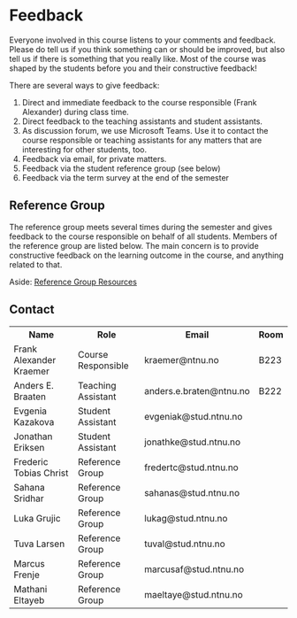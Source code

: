 # Feedback

Everyone involved in this course listens to your comments and feedback. Please do tell us if you think something can or should be improved, but also tell us if there is something that you really like. Most of the course was shaped by the students before you and their constructive feedback!


There are several ways to give feedback:

1. Direct and immediate feedback to the course responsible (Frank Alexander) during class time.
2. Direct feedback to the teaching assistants and student assistants.
3. As discussion forum, we use Microsoft Teams. Use it to contact the course responsible or teaching assistants for any matters that are interesting for other students, too.
4. Feedback via email, for private matters.
5. Feedback via the student reference group (see below)
6. Feedback via the term survey at the end of the semester


## Reference Group

The reference group meets several times during the semester and gives feedback to the course responsible on behalf of all students. Members of the reference group are listed below. The main concern is to provide constructive feedback on the learning outcome in the course, and anything related to that. 

Aside:
<a class="arrow" href="https://innsida.ntnu.no/wiki/-/wiki/Norsk/Referansegruppe+-+kvalitetssikring+av+utdanning">Reference Group Resources</a>



## Contact

<div>
<table class="table">
  <tr>
    <th>Name</th>
    <th>Role</th>
    <th>Email</th>
    <th>Room</th>
  </tr>
  <tr>
    <td>Frank Alexander Kraemer</td>
    <td>Course Responsible</td>
    <td>kraemer@ntnu.no</td>
    <td>B223</td>
  </tr>
  <tr>
    <td>Anders E. Braaten</td>
    <td>Teaching Assistant</td>
    <td>anders.e.braten@ntnu.no</td>
    <td>B222</td>
  </tr>
  <tr>
    <td>Evgenia Kazakova</td>
    <td>Student Assistant</td>
    <td>evgeniak@stud.ntnu.no</td>
    <td></td>
  </tr>
  <tr>
    <td>Jonathan Eriksen</td>
    <td>Student Assistant</td>
    <td>jonathke@stud.ntnu.no</td>
    <td></td>
  </tr>
  <tr>
    <td>Frederic Tobias Christ</td>
    <td>Reference Group</td>
    <td>fredertc@stud.ntnu.no</td>
    <td></td>
  </tr>
  <tr>
    <td>Sahana Sridhar</td>
    <td>Reference Group</td>
    <td>sahanas@stud.ntnu.no</td>
    <td></td>
  </tr>
  <tr>
    <td>Luka Grujic</td>
    <td>Reference Group</td>
    <td>lukag@stud.ntnu.no</td>
    <td></td>
  </tr>
  <tr>
    <td>Tuva Larsen</td>
    <td>Reference Group</td>
    <td>tuval@stud.ntnu.no</td>
    <td></td>
  </tr>
  <tr>
    <td>Marcus Frenje</td>
    <td>Reference Group</td>
    <td>marcusaf@stud.ntnu.no</td>
    <td></td>
  </tr>
  <tr>
    <td>Mathani Eltayeb</td>
    <td>Reference Group</td>
    <td>maeltaye@stud.ntnu.no</td>
    <td></td>
  </tr>
</table>
</div>